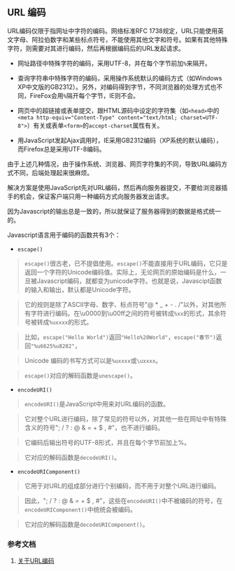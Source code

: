 ## URL 编码

URL编码仅限于指网址中字符的编码。网络标准RFC 1738规定，URL只能使用英文字母、阿拉伯数字和某些标点符号，不能使用其他文字和符号。如果有其他特殊字符，则需要对其进行编码，然后再根据编码后的URL发起请求。


- 网址路径中特殊字符的编码，采用UTF-8，并在每个字节前加`%`来隔开。

- 查询字符串中特殊字符的编码，采用操作系统默认的编码方式（如Windows XP中文版的GB2312）。另外，对编码得到字节，不同浏览器的处理方式也不同，FireFox会用`%`隔开每个字节，IE则不会。

- 网页中的超链接或表单提交，跟HTML源码中设定的字符集（如`<head>`中的`<meta http-equiv="Content-Type" content="text/html; charset=UTF-8">`）有关或表单`<form>`的`accept-charset`属性有关。

- 用JavaScript发起Ajax调用时，IE采用GB2312编码（XP系统的默认编码），而Firefox总是采用UTF-8编码。

由于上述几种情况，由于操作系统、浏览器、网页字符集的不同，导致URL编码方式不同，后端处理起来很麻烦。

解决方案是使用JavaScript先对URL编码，然后再向服务器提交，不要给浏览器插手的机会，保证客户端只用一种编码方式向服务器发出请求。

因为Javascript的输出总是一致的，所以就保证了服务器得到的数据是格式统一的。

Javascript语言用于编码的函数共有3个：

- `escape()`
> `escape()`很古老，已不提倡使用。`escape()`不能直接用于URL编码，它只是返回一个字符的Unicode编码值。实际上，无论网页的原始编码是什么，一旦被Javascript编码，就都变为unicode字符。也就是说，Javascipt函数的输入和输出，默认都是Unicode字符。

> 它的规则是除了ASCII字母、数字、标点符号"@ * _ + - . /"以外，对其他所有字符进行编码。在\u0000到\u00ff之间的符号被转成`%xx`的形式，其余符号被转成`%uxxxx`的形式。

> 比如，`escape("Hello World")`返回`"Hello%20World"`，`escape("春节")`返回`"%u6625%u8282"`，

> Unicode 编码的书写方式可以是`%uxxxx`或`\uxxxx`。

> `escape()`对应的解码函数是`unescape()`。

- `encodeURI()`
> `encodeURI()`是JavaScript中用来对URL编码的函数。

> 它对整个URL进行编码，除了常见的符号以外，对其他一些在网址中有特殊含义的符号"; / ? : @ & = + $ , #"，也不进行编码。

> 它编码后输出符号的UTF-8形式，并且在每个字节前加上%。

> 它对应的解码函数是`decodeURI()`。

- `encodeURIComponent()`
> 它用于对URL的组成部分进行个别编码，而不用于对整个URL进行编码。

> 因此，"; / ? : @ & = + $ , #"，这些在`encodeURI()`中不被编码的符号，在`encodeURIComponent()`中统统会被编码。

> 它对应的解码函数是`decodeURIComponent()`。

### 参考文档
1. [关于URL编码](http://www.ruanyifeng.com/blog/2010/02/url_encoding.html)
